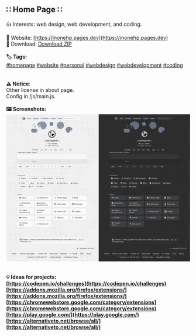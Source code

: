 
## ∷ Home Page ∷  
👍 Interests: web design, web development, and coding.  
  
🔗 Website: [https://inonehp.pages.dev](https://inonehp.pages.dev)  
💾 Download: [Download ZIP](https://github.com/inonehp/inonehp.pages.dev/archive/refs/heads/main.zip)  
<br>
<strong>🏷️ Tags:</strong>  
[#homepage](https://github.com/topics/homepage)
[#website](https://github.com/topics/website)
[#personal](https://github.com/topics/personal)
[#webdesign](https://github.com/topics/webdesign)
[#webdevelopment](https://github.com/topics/webdevelopment)
[#coding](https://github.com/topics/coding)  
<br><br>
<strong>⚠️ Notice</strong>:  
Other license in about page.  
Config in /js/main.js.  
<br>
<strong>🖼️ Screenshots<strong>:  
<img src="/img/screenshot.png" width="250px" alt="light page">
<img src="/img/screenshot2.png" width="250px" alrt="dark page">
<br>
<br>
<!--
![screenshot light](/img/screenshot.png)  
![screenshot dark](/img/screenshot2.png)  
-->

<strong>💡 Ideas for projects:</strong>  
[https://codepen.io/challenges](https://codepen.io/challenges)  
[https://addons.mozilla.org/firefox/extensions/](https://addons.mozilla.org/firefox/extensions/)  
[https://chromewebstore.google.com/category/extensions](https://chromewebstore.google.com/category/extensions)  
[https://play.google.com/](https://play.google.com/)  
[https://alternativeto.net/browse/all/](https://alternativeto.net/browse/all/)  







